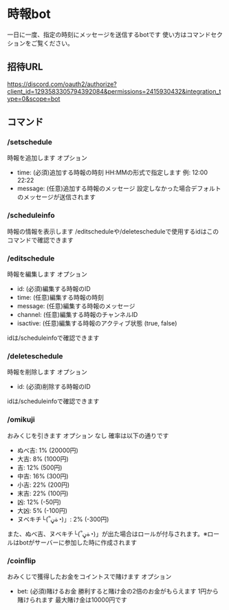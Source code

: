 # 時報bot

一日に一度、指定の時刻にメッセージを送信するbotです 使い方はコマンドセクションをご覧ください。

## 招待URL
https://discord.com/oauth2/authorize?client_id=1293583305794392084&permissions=2415930432&integration_type=0&scope=bot

## コマンド

### /setschedule
  時報を追加します
  オプション
  - time: (必須)追加する時報の時刻 HH:MMの形式で指定します 例: 12:00 22:22
  - message: (任意)追加する時報のメッセージ 設定しなかった場合デフォルトのメッセージが送信されます

### /scheduleinfo
  時報の情報を表示します
  /editscheduleや/deletescheduleで使用するidはこのコマンドで確認できます

### /editschedule
  時報を編集します
  オプション
  - id: (必須)編集する時報のID
  - time: (任意)編集する時報の時刻
  - message: (任意)編集する時報のメッセージ
  - channel: (任意)編集する時報のチャンネルID
  - isactive: (任意)編集する時報のアクティブ状態 (true, false)

  idは/scheduleinfoで確認できます

### /deleteschedule
  時報を削除します
  オプション
  - id: (必須)削除する時報のID

  idは/scheduleinfoで確認できます

### /omikuji
  おみくじを引きます
  オプション なし
  確率は以下の通りです
  - ぬべ吉: 1% (20000円)
  - 大吉: 8% (1000円)
  - 吉: 12% (500円)
  - 中吉: 16% (300円)
  - 小吉: 22% (200円)
  - 末吉: 22% (100円)
  - 凶: 12% (-50円)
  - 大凶: 5% (-100円)
  - ヌベキチ└(՞ةڼ◔)」: 2% (-300円)

  また、ぬべ吉、ヌベキチ└(՞ةڼ◔)」が出た場合はロールが付与されます。※ロールはbotがサーバーに参加した時に作成されます

### /coinflip
  おみくじで獲得したお金をコイントスで賭けます
  オプション
  - bet: (必須)賭けるお金
  勝利すると賭け金の2倍のお金がもらえます
  1円から賭けられます
  最大賭け金は10000円です
